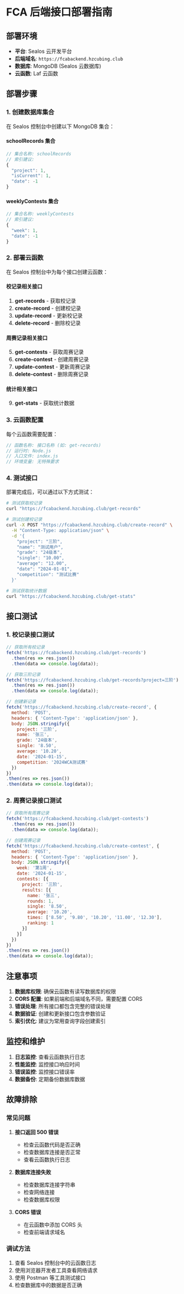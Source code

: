 # FCA 后端接口部署指南

## 部署环境

- **平台**: Sealos 云开发平台
- **后端域名**: `https://fcabackend.hzcubing.club`
- **数据库**: MongoDB (Sealos 云数据库)
- **云函数**: Laf 云函数

## 部署步骤

### 1. 创建数据库集合

在 Sealos 控制台中创建以下 MongoDB 集合：

#### schoolRecords 集合
```javascript
// 集合名称: schoolRecords
// 索引建议:
{
  "project": 1,
  "isCurrent": 1,
  "date": -1
}
```

#### weeklyContests 集合
```javascript
// 集合名称: weeklyContests
// 索引建议:
{
  "week": 1,
  "date": -1
}
```

### 2. 部署云函数

在 Sealos 控制台中为每个接口创建云函数：

#### 校记录相关接口
1. **get-records** - 获取校记录
2. **create-record** - 创建校记录
3. **update-record** - 更新校记录
4. **delete-record** - 删除校记录

#### 周赛记录相关接口
5. **get-contests** - 获取周赛记录
6. **create-contest** - 创建周赛记录
7. **update-contest** - 更新周赛记录
8. **delete-contest** - 删除周赛记录

#### 统计相关接口
9. **get-stats** - 获取统计数据

### 3. 云函数配置

每个云函数需要配置：

```javascript
// 函数名称: 接口名称 (如: get-records)
// 运行时: Node.js
// 入口文件: index.js
// 环境变量: 无特殊要求
```

### 4. 测试接口

部署完成后，可以通过以下方式测试：

```bash
# 测试获取校记录
curl "https://fcabackend.hzcubing.club/get-records"

# 测试创建校记录
curl -X POST "https://fcabackend.hzcubing.club/create-record" \
  -H "Content-Type: application/json" \
  -d '{
    "project": "三阶",
    "name": "测试用户",
    "grade": "24级本",
    "single": "10.00",
    "average": "12.00",
    "date": "2024-01-01",
    "competition": "测试比赛"
  }'

# 测试获取统计数据
curl "https://fcabackend.hzcubing.club/get-stats"
```

## 接口测试

### 1. 校记录接口测试

```javascript
// 获取所有校记录
fetch('https://fcabackend.hzcubing.club/get-records')
  .then(res => res.json())
  .then(data => console.log(data));

// 获取三阶记录
fetch('https://fcabackend.hzcubing.club/get-records?project=三阶')
  .then(res => res.json())
  .then(data => console.log(data));

// 创建新记录
fetch('https://fcabackend.hzcubing.club/create-record', {
  method: 'POST',
  headers: { 'Content-Type': 'application/json' },
  body: JSON.stringify({
    project: '三阶',
    name: '张三',
    grade: '24级本',
    single: '8.50',
    average: '10.20',
    date: '2024-01-15',
    competition: '2024WCA测试赛'
  })
})
.then(res => res.json())
.then(data => console.log(data));
```

### 2. 周赛记录接口测试

```javascript
// 获取所有周赛记录
fetch('https://fcabackend.hzcubing.club/get-contests')
  .then(res => res.json())
  .then(data => console.log(data));

// 创建周赛记录
fetch('https://fcabackend.hzcubing.club/create-contest', {
  method: 'POST',
  headers: { 'Content-Type': 'application/json' },
  body: JSON.stringify({
    week: '第1周',
    date: '2024-01-15',
    contests: [{
      project: '三阶',
      results: [{
        name: '张三',
        rounds: 1,
        single: '8.50',
        average: '10.20',
        times: ['8.50', '9.80', '10.20', '11.00', '12.30'],
        ranking: 1
      }]
    }]
  })
})
.then(res => res.json())
.then(data => console.log(data));
```

## 注意事项

1. **数据库权限**: 确保云函数有读写数据库的权限
2. **CORS 配置**: 如果前端和后端域名不同，需要配置 CORS
3. **错误处理**: 所有接口都包含完整的错误处理
4. **数据验证**: 创建和更新接口包含参数验证
5. **索引优化**: 建议为常用查询字段创建索引

## 监控和维护

1. **日志监控**: 查看云函数执行日志
2. **性能监控**: 监控接口响应时间
3. **错误监控**: 监控接口错误率
4. **数据备份**: 定期备份数据库数据

## 故障排除

### 常见问题

1. **接口返回 500 错误**
   - 检查云函数代码是否正确
   - 检查数据库连接是否正常
   - 查看云函数执行日志

2. **数据库连接失败**
   - 检查数据库连接字符串
   - 检查网络连接
   - 检查数据库权限

3. **CORS 错误**
   - 在云函数中添加 CORS 头
   - 检查前端请求域名

### 调试方法

1. 查看 Sealos 控制台中的云函数日志
2. 使用浏览器开发者工具查看网络请求
3. 使用 Postman 等工具测试接口
4. 检查数据库中的数据是否正确
